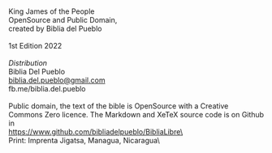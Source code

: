 \
King James of the People\
OpenSource and Public Domain,\
created by Biblia del Pueblo\
\
1st Edition 2022\
\
*Distribution*\
Biblia Del Pueblo\
biblia.del.pueblo@gmail.com\
fb.me/biblia.del.pueblo\
\
Public domain, the text of the bible is OpenSource with a Creative Commons Zero licence. The Markdown and XeTeX source code is on Github in\
https://www.github.com/bibliadelpueblo/BibliaLibre\
\
Print: Imprenta Jigatsa, Managua, Nicaragua\